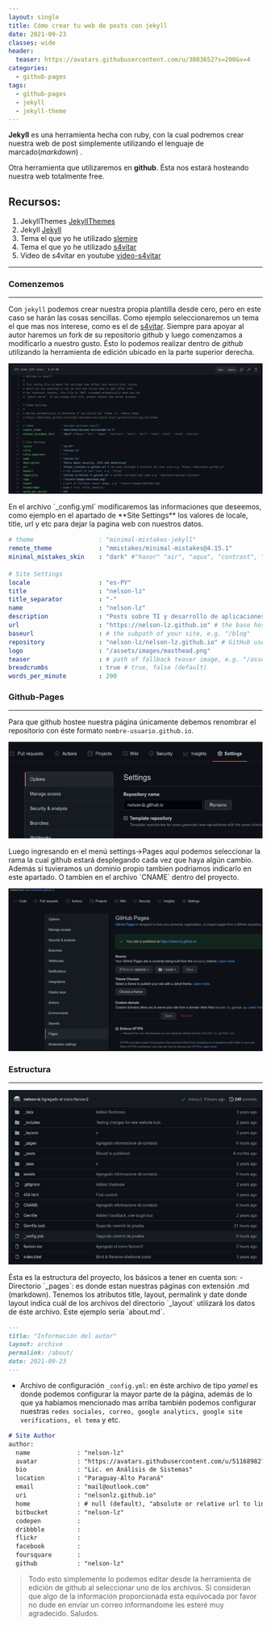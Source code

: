 ```yaml
---
layout: single
title: Cómo crear tu web de posts con jekyll
date: 2021-09-23
classes: wide
header:
  teaser: https://avatars.githubusercontent.com/u/3083652?s=200&v=4
categories:
  - github-pages
tags:
  - github-pages
  - jekyll
  - jekyll-theme
---
```

**Jekyll** es una herramienta hecha con ruby, con la cual podremos crear nuestra web de post simplemente utilizando el lenguaje de marcado(*markdown*) .

Otra herramienta que utilizaremos en **github**. Ésta nos estará hosteando nuestra web totalmente free.

Recursos:
---
1. JekyllThemes [JekyllThemes](http://jekyllthemes.org/)
2. Jekyll [Jekyll](https://jekyllrb.com/)
3. Tema el que yo he utilizado [slemire](https://github.com/slemire/slemire.github.io)
4. Tema el que yo he utilizado [s4vitar](https://github.com/s4vitar/s4vitar.github.io)
5. Video de s4vitar en youtube [video-s4vitar](https://www.youtube.com/watch?v=OZDKNqMXSxA)

---

### Comenzemos
---------------
Con `jekyll` podemos crear nuestra propia plantilla desde cero, pero en este caso se harán las cosas sencillas. Como ejemplo seleccionaremos un tema el que mas nos interese, como es el de [s4vitar](https://github.com/s4vitar/s4vitar.github.io). Siempre para apoyar al autor haremos un fork de su repositorio github y luego comenzamos a modificarlo a nuestro gusto. Ésto lo podemos realizar dentro de _github_ utilizando la herramienta de edición ubicado en la parte superior derecha.
<p align="center">
    <img src="/assets/images/crear-web-de-post/edit-config.png">
</p>
En el archivo `_config.yml` modificaremos las informaciones que deseemos, como ejemplo en el apartado de **Site Settings** los valores de locale, title, url y etc para dejar la pagina web con nuestros datos.

```yml
# theme                  : "minimal-mistakes-jekyll"
remote_theme             : "mmistakes/minimal-mistakes@4.15.1"
minimal_mistakes_skin    : "dark" #"haxor" "air", "aqua", "contrast", "dark", "dirt", "neon", "mint", "plum", "sunrise"

# Site Settings
locale                   : "es-PY"
title                    : "nelson-lz"
title_separator          : "-"
name                     : "nelson-lz"
description              : "Posts sobre TI y desarrollo de aplicaciones"
url                      : "https://nelson-lz.github.io" # the base hostname & protocol for your site e.g. "https://mmistakes.github.io"
baseurl                  : # the subpath of your site, e.g. "/blog"
repository               : "nelson-lz/nelson-lz.github.io" # GitHub username/repo-name e.g. "mmistakes/minimal-mistakes"
logo                     : "/assets/images/masthead.png"
teaser                   : # path of fallback teaser image, e.g. "/assets/images/500x300.png"
breadcrumbs              : true # true, false (default)
words_per_minute         : 200
```

### Github-Pages
---------------
Para que github hostee nuestra página únicamente debemos renombrar el repositorio con éste formato `nombre-usuario.github.io`.
<p align="center">
    <img src="/assets/images/crear-web-de-post/settings-rename.png">
</p>
Luego ingresando en el menú settings->Pages aquí podemos seleccionar la rama la cual github estará desplegando cada vez que haya algún cambio. Además si tuvieramos un dominio propio tambien podriamos indicarlo en este apartado. O tambien en el archivo `CNAME` dentro del proyecto.
<p align="center">
    <img src="/assets/images/crear-web-de-post/settings-pages.png">
</p>

### Estructura
---------------
<p align="center">
    <img src="/assets/images/crear-web-de-post/structure.png">
</p>
Ésta es la estructura del proyecto, los básicos a tener en cuenta son:
- Directorio `_pages`: es donde estan nuestras páginas con extensión .md (markdown). Tenemos los atributos title, layout, permalink y date donde layout indica cuál de los archivos del directorio `_layout` utilizará los datos de éste archivo. Este ejemplo sería `about.md`.

```markdown
---
title: "Información del autor"
layout: archive
permalink: /about/
date: 2021-09-23
---
```
- Archivo de configuración `_config.yml`: en éste archivo de tipo *yamel* es donde podemos configurar la mayor parte de la página, además de lo que ya habiamos mencionado mas arriba también podemos configurar nuestras `redes sociales, correo, google analytics, google site verifications, el tema` y etc.

```markdown
# Site Author
author:
  name             : "nelson-lz"
  avatar           : "https://avatars.githubusercontent.com/u/51168982?v=4"
  bio              : "Lic. en Análisis de Sistemas"
  location         : "Paraguay-Alto Paraná"
  email            : "mail@outlook.com"
  uri              : "nelsonlz.github.io"
  home             : # null (default), "absolute or relative url to link to author home"
  bitbucket        : "nelson-lz"
  codepen          :
  dribbble         :
  flickr           :
  facebook         :
  foursquare       :
  github           : "nelson-lz"
```
> Todo esto simplemente lo podemos editar desde la herramienta de edición de github al seleccionar uno de los archivos. Si consideran que algo de la información proporcionada esta equivocada por favor no dude en enviar un correo informandome les esteré muy agradecido. Saludos.
